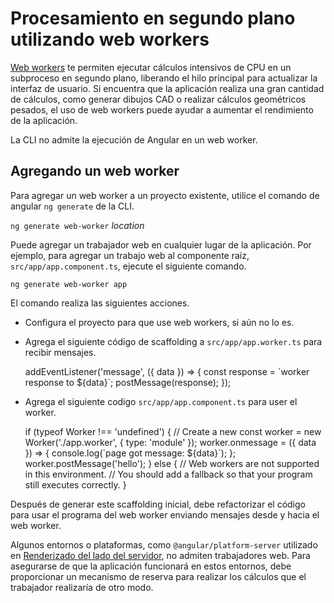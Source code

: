 # Procesamiento en segundo plano utilizando web workers

[Web workers](https://developer.mozilla.org/en-US/docs/Web/API/Web_Workers_API) te permiten ejecutar cálculos intensivos de CPU en un subproceso en segundo plano,
liberando el hilo principal para actualizar la interfaz de usuario.
Si encuentra que la aplicación realiza una gran cantidad de cálculos, como generar dibujos CAD o realizar cálculos geométricos pesados, el uso de web workers puede ayudar a aumentar el rendimiento de la aplicación.

<div class="alert is-helpful">

La CLI no admite la ejecución de Angular en un web worker.

</div>

## Agregando un web worker

Para agregar un web worker a un proyecto existente, utilice el comando de angular `ng generate` de la CLI.

`ng generate web-worker` *location*

Puede agregar un trabajador web en cualquier lugar de la aplicación.
Por ejemplo, para agregar un trabajo web al componente raíz, `src/app/app.component.ts`, ejecute el siguiente comando.

`ng generate web-worker app`

El comando realiza las siguientes acciones.

- Configura el proyecto para que use web workers, si aún no lo es.
- Agrega el siguiente código de scaffolding a `src/app/app.worker.ts` para recibir mensajes.

  <code-example language="typescript" header="src/app/app.worker.ts">
  addEventListener('message', ({ data }) => {
    const response = `worker response to ${data}`;
    postMessage(response);
  });
 </code-example>

- Agrega el siguiente codigo `src/app/app.component.ts` para user el worker.

  <code-example language="typescript" header="src/app/app.component.ts">
  if (typeof Worker !== 'undefined') {
    // Create a new
    const worker = new Worker('./app.worker', { type: 'module' });
    worker.onmessage = ({ data }) => {
      console.log(`page got message: ${data}`);
    };
    worker.postMessage('hello');
  } else {
    // Web workers are not supported in this environment.
    // You should add a fallback so that your program still executes correctly.
  }
  </code-example>

Después de generar este scaffolding inicial, debe refactorizar el código para usar el programa del web worker enviando mensajes desde y hacia el web worker.

<div class="alert is-important">

Algunos entornos o plataformas, como `@angular/platform-server` utilizado en [Renderizado del lado del servidor](guía/universal), no admiten trabajadores web. Para asegurarse de que la aplicación funcionará en estos entornos, debe proporcionar un mecanismo de reserva para realizar los cálculos que el trabajador realizaría de otro modo.

</div>
